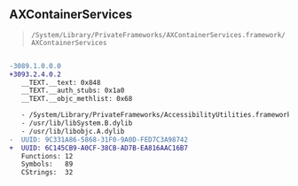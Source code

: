 ## AXContainerServices

> `/System/Library/PrivateFrameworks/AXContainerServices.framework/AXContainerServices`

```diff

-3089.1.0.0.0
+3093.2.4.0.2
   __TEXT.__text: 0x848
   __TEXT.__auth_stubs: 0x1a0
   __TEXT.__objc_methlist: 0x68

   - /System/Library/PrivateFrameworks/AccessibilityUtilities.framework/AccessibilityUtilities
   - /usr/lib/libSystem.B.dylib
   - /usr/lib/libobjc.A.dylib
-  UUID: 9C331A86-5868-31F0-9A0D-FED7C3A98742
+  UUID: 6C145CB9-A0CF-38CB-AD7B-EA816AAC16B7
   Functions: 12
   Symbols:   89
   CStrings:  32

```
